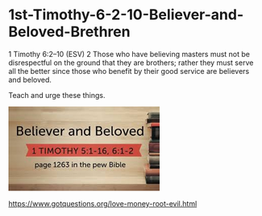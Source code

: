# 1st-Timothy-6-2-10-Believer-and-Beloved-Brethren

1 Timothy 6:2–10 (ESV)
2 Those who have believing masters must not be disrespectful on the ground that they are brothers; rather they must serve all the better since those who benefit by their good service are believers and beloved.

Teach and urge these things.

![](https://raw.githubusercontent.com/kevin11h/1st-Timothy-6-2-10-Believer-and-Beloved-Brethren/master/%E4%B8%8B%E8%BC%89.jpg)

https://www.gotquestions.org/love-money-root-evil.html
